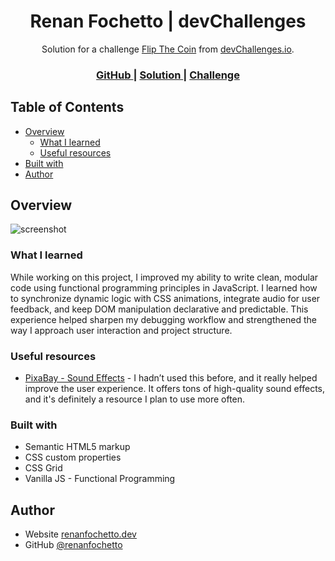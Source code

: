 <!-- Please update value in the {}  -->

<h1 align="center">Renan Fochetto | devChallenges</h1>

<div align="center">
   Solution for a challenge <a href="https://devchallenges.io/challenge/flip-the-coin" target="_blank">Flip The Coin</a> from <a href="http://devchallenges.io" target="_blank">devChallenges.io</a>.
</div>

<div align="center">
  <h3>
    <a href="{https://github.com/renanfochetto/flip-the-coin-devchallenges}">
      GitHub
    </a>
    <span> | </span>
    <a href="{https://flip-the-coin-devchallenges.vercel.app/}">
      Solution
    </a>
    <span> | </span>
    <a href="https://devchallenges.io/challenge/flip-the-coin">
      Challenge
    </a>
  </h3>
</div>

<!-- TABLE OF CONTENTS -->

## Table of Contents

- [Overview](#overview)
    - [What I learned](#what-i-learned)
    - [Useful resources](#useful-resources)
- [Built with](#built-with)
- [Author](#author)
<!-- OVERVIEW -->

## Overview

![screenshot](https://github.com/user-attachments/assets/34d480c3-c990-4ef0-9409-8dd8ea6ac264)


### What I learned

While working on this project, I improved my ability to write clean, modular code using functional programming principles in JavaScript. I learned how to synchronize dynamic logic with CSS animations, integrate audio for user feedback, and keep DOM manipulation declarative and predictable. This experience helped sharpen my debugging workflow and strengthened the way I approach user interaction and project structure.


### Useful resources

- [PixaBay - Sound Effects](https://www.pixabay.com/sound-effects) - I hadn’t used this before, and it really helped improve the user experience. It offers tons of high-quality sound effects, and it's definitely a resource I plan to use more often.


### Built with

- Semantic HTML5 markup
- CSS custom properties
- CSS Grid
- Vanilla JS - Functional Programming


## Author

- Website [renanfochetto.dev](https://www.renanfochetto.dev)
- GitHub [@renanfochetto](https://github.com/renanfochetto)
